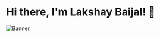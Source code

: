 # Hi there, I'm Lakshay Baijal! 👋

![Banner](https://https://cdn.siasat.com/wp-content/uploads/2020/06/IIIT-Hyderabad.jpg)
